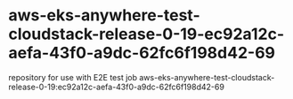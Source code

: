 # aws-eks-anywhere-test-cloudstack-release-0-19-ec92a12c-aefa-43f0-a9dc-62fc6f198d42-69
repository for use with E2E test job aws-eks-anywhere-test-cloudstack-release-0-19:ec92a12c-aefa-43f0-a9dc-62fc6f198d42-69
